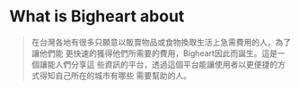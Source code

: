 What is Bigheart about
======================

 >在台灣各地有很多只願意以販賣物品或食物換取生活上急需費用的人，為了讓他們能
 >更快速的獲得他們所需要的費用，Bigheart因此而誕生。這是一個讓能人們分享這
 >些資訊的平台，透過這個平台能讓使用者以更便捷的方式得知自己所在的城市有哪些
 >需要幫助的人。